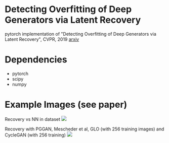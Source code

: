 # Detecting Overfitting of Deep Generators via Latent Recovery

pytorch implementation of "Detecting Overfitting of Deep Generators via Latent Recovery", CVPR, 2019 [arxiv](https://arxiv.org/abs/1901.03396)

# Dependencies

* pytorch
* scipy
* numpy

# Example Images (see paper)

 Recovery vs NN in dataset
![](https://i.imgur.com/uW6bPz2.png) 

Recovery with PGGAN, Mescheder et al, GLO (with 256 training images) and CycleGAN (with 256 training)
![](https://i.imgur.com/XRKRvPW.jpg)
